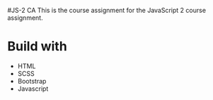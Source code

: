 #JS-2 CA
This is the course assignment for the JavaScript 2 course assignment.

# Build with

- HTML
- SCSS
- Bootstrap
- Javascript
